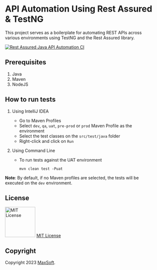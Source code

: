 # API Automation Using Rest Assured & TestNG

This project serves as a boilerplate for automating REST APIs across various environments using TestNG and the Rest Assured library.

[![Rest Assured Java API Automation CI](https://github.com/osandadeshan/rest-assured-java-api-automation-demo/actions/workflows/rest-assured-java-ci.yml/badge.svg?branch=master)](https://github.com/osandadeshan/rest-assured-java-api-automation-demo/actions/workflows/rest-assured-java-ci.yml)

## Prerequisites
1. Java
2. Maven
3. NodeJS

## How to run tests
1. Using IntelliJ IDEA
    * Go to Maven Profiles
    * Select `dev`, `qa`, `uat`, `pre-prod` or `prod` Maven Profile as the environment
    * Select the test classes on the `src/test/java` folder
    * Right-click and click on `Run`


2. Using Command Line
    * To run tests against the UAT environment

      `mvn clean test -Puat`

**Note**: By default, if no Maven profiles are selected, the tests will be executed on the `dev` environment.

## License
<img src="https://upload.wikimedia.org/wikipedia/commons/thumb/0/0b/License_icon-mit-2.svg/2000px-License_icon-mit-2.svg.png" alt="MIT License" width="100" height="100"/> [MIT License](https://opensource.org/licenses/MIT)

## Copyright
Copyright 2023 [MaxSoft](https://maxsoftlk.github.io/).
